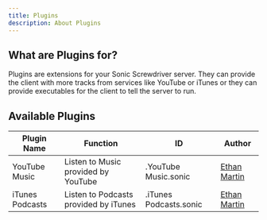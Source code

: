 ```yaml
---
title: Plugins
description: About Plugins
---
```

## What are Plugins for?
Plugins are extensions for your Sonic Screwdriver server. They can provide the client with more tracks from services like YouTube or iTunes or they can provide executables for the client to tell the server to run.

## Available Plugins

| Plugin Name     | Function                              | ID                     | Author       |
|-----------------|---------------------------------------|------------------------|--------------|
| YouTube Music   | Listen to Music provided by YouTube   | .YouTube Music.sonic   | [Ethan Martin](https://github.com/yuckdevchan) |
| iTunes Podcasts | Listen to Podcasts provided by iTunes | .iTunes Podcasts.sonic | [Ethan Martin](https://github.com/yuckdevchan) |
